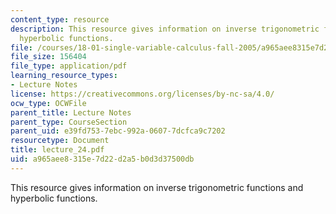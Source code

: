 ```yaml
---
content_type: resource
description: This resource gives information on inverse trigonometric functions and
  hyperbolic functions.
file: /courses/18-01-single-variable-calculus-fall-2005/a965aee8315e7d22d2a5b0d3d37500db_lecture_24.pdf
file_size: 156404
file_type: application/pdf
learning_resource_types:
- Lecture Notes
license: https://creativecommons.org/licenses/by-nc-sa/4.0/
ocw_type: OCWFile
parent_title: Lecture Notes
parent_type: CourseSection
parent_uid: e39fd753-7ebc-992a-0607-7dcfca9c7202
resourcetype: Document
title: lecture_24.pdf
uid: a965aee8-315e-7d22-d2a5-b0d3d37500db
---
```

This resource gives information on inverse trigonometric functions and hyperbolic functions.